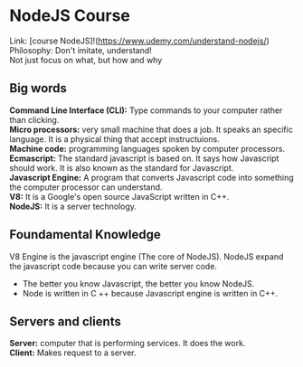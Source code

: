 # NodeJS Course  
Link: [course NodeJS]!(https://www.udemy.com/understand-nodejs/)
Philosophy: Don't imitate, understand!  
Not just focus on what, but how and why
## Big words  
**Command Line Interface (CLI):** Type commands to your computer rather than clicking.  
**Micro processors:** very small machine that does a job. It speaks an specific language. It is a physical thing that accept instructuions.  
**Machine code:** programming languages spoken by computer processors.  
**Ecmascript:** The standard javascript is based on. It says how Javascript should work. It is also known as the standard for Javascript.  
**Javascript Engine:** A program that converts Javascript code into something the computer processor can understand.  
**V8:** It is a Google's open source JavaScript written in C++.  
**NodeJS:** It is a server technology.   
## Foundamental Knowledge  
V8 Engine is the javascript engine (The core of NodeJS). NodeJS expand the javascript code because you can write server code.  
* The better you know Javascript, the better you know NodeJS.  
* Node is written in C ++ because Javascript engine is written in C++.  
## Servers and clients
**Server:** computer that is performing services. It does the work.  
**Client:** Makes request to a server.  
